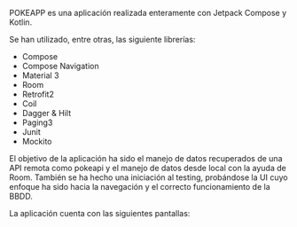 POKEAPP es una aplicación realizada enteramente con Jetpack Compose y Kotlin.

Se han utilizado, entre otras, las siguiente librerías:
- Compose
- Compose Navigation
- Material 3
- Room
- Retrofit2
- Coil
- Dagger & Hilt
- Paging3
- Junit
- Mockito

El objetivo de la aplicación ha sido el manejo de datos recuperados de una API remota como pokeapi y el manejo de datos desde local con la ayuda de Room. También se ha hecho una iniciación al testing, probándose la UI cuyo enfoque ha sido hacia la navegación y el correcto funcionamiento de la BBDD.

La aplicación cuenta con las siguientes pantallas:
